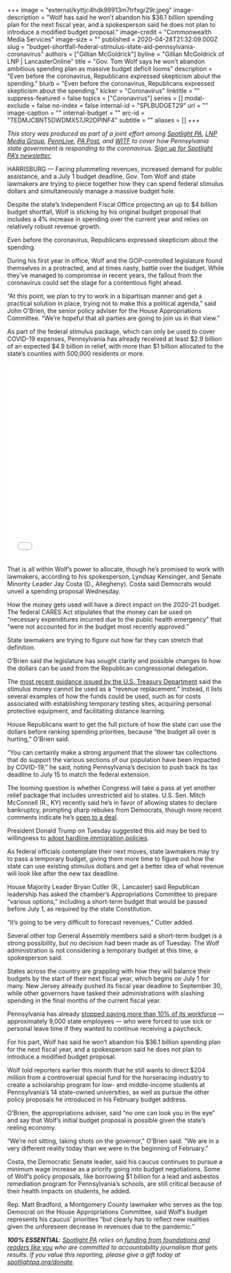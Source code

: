 +++
image = "external/kyttjc4hdk99913m7trfxgr29r.jpeg"
image-description = "Wolf has said he won’t abandon his $36.1 billion spending plan for the next fiscal year, and a spokesperson said he does not plan to introduce a modified budget proposal."
image-credit = "Commonwealth Media Services"
image-size = ""
published = 2020-04-28T21:32:09.000Z
slug = "budget-shortfall-federal-stimulus-state-aid-pennsylvania-coronavirus"
authors = ["Gillian McGoldrick"]
byline = "Gillian McGoldrick of LNP | LancasterOnline"
title = "Gov. Tom Wolf says he won’t abandon ambitious spending plan as massive budget deficit looms"
description = "Even before the coronavirus, Republicans expressed skepticism about the spending."
blurb = "Even before the coronavirus, Republicans expressed skepticism about the spending."
kicker = "Coronavirus"
linktitle = ""
suppress-featured = false
topics = ["Coronavirus"]
series = []
modal-exclude = false
no-index = false
internal-id = "SPLBUDGET29"
url = ""
image-caption = ""
internal-budget = ""
arc-id = "TEDMJCBNT5DWDMX57JR2DPINF4"
subtitle = ""
aliases = []
+++

<i>This story was produced as part of a joint effort among </i><a href="https://www.spotlightpa.org/"><i>Spotlight PA</i></a><i>, </i><a href="https://lancasteronline.com/"><i>LNP Media Group</i></a><i>, </i><a href="https://www.pennlive.com/"><i>PennLive</i></a><i>, </i><a href="https://papost.org/"><i>PA Post</i></a><i>, and </i><a href="https://www.witf.org/"><i>WITF</i></a><i> to cover how Pennsylvania state government is responding to the coronavirus. </i><a href="https://www.spotlightpa.org/newsletters"><i>Sign up for Spotlight PA’s newsletter.</i></a>

HARRISBURG — Facing plummeting revenues, increased demand for public assistance, and a July 1 budget deadline, Gov. Tom Wolf and state lawmakers are trying to piece together how they can spend federal stimulus dollars and simultaneously manage a massive budget hole.

Despite the state’s Independent Fiscal Office projecting an up to $4 billion budget shortfall, Wolf is sticking by his original budget proposal that includes a 4% increase in spending over the current year and relies on relatively robust revenue growth.

Even before the coronavirus, Republicans expressed skepticism about the spending.

During his first year in office, Wolf and the GOP-controlled legislature found themselves in a protracted, and at times nasty, battle over the budget. While they’ve managed to compromise in recent years, the fallout from the coronavirus could set the stage for a contentious fight ahead.

<script src="https://www.spotlightpa.org/embed.js" async></script><div data-spl-embed-version="1" data-spl-src="https://www.spotlightpa.org/embeds/donate/"></div>


“At this point, we plan to try to work in a bipartisan manner and get a practical solution in place, trying not to make this a political agenda,” said John O’Brien, the senior policy adviser for the House Appropriations Committee. “We’re hopeful that all parties are going to join us in that view.”

As part of the federal stimulus package, which can only be used to cover COVID-19 expenses, Pennsylvania has already received at least $2.9 billion of an expected $4.9 billion in relief, with more than $1 billion allocated to the state’s counties with 500,000 residents or more.

<iframe title="Expected federal stimulus dollars for Pa.'s largest counties" aria-label="Table" id="datawrapper-chart-zI3og" src="//datawrapper.dwcdn.net/zI3og/1/" scrolling="no" frameborder="0" style="width: 0; min-width: 100% !important; border: none;" height="454"></iframe><script type="text/javascript">!function(){"use strict";window.addEventListener("message",function(a){if(void 0!==a.data["datawrapper-height"])for(var e in a.data["datawrapper-height"]){var t=document.getElementById("datawrapper-chart-"+e)||document.querySelector("iframe[src*='"+e+"']");t&&(t.style.height=a.data["datawrapper-height"][e]+"px")}})}();
</script>

That is all within Wolf’s power to allocate, though he’s promised to work with lawmakers, according to his spokesperson, Lyndsay Kensinger, and Senate Minority Leader Jay Costa (D., Allegheny). Costa said Democrats would unveil a spending proposal Wednesday.

How the money gets used will have a direct impact on the 2020-21 budget. The federal CARES Act stipulates that the money can be used on “necessary expenditures incurred due to the public health emergency” that “were not accounted for in the budget most recently approved.”

State lawmakers are trying to figure out how far they can stretch that definition.

O’Brien said the legislature has sought clarity and possible changes to how the dollars can be used from the Republican congressional delegation.

The <a href="https://home.treasury.gov/system/files/136/Coronavirus-Relief-Fund-Guidance-for-State-Territorial-Local-and-Tribal-Governments.pdf">most recent guidance issued by the U.S. Treasury Department</a> said the stimulus money cannot be used as a “revenue replacement.” Instead, it lists several examples of how the funds could be used, such as for costs associated with establishing temporary testing sites, acquiring personal protective equipment, and facilitating distance learning.

House Republicans want to get the full picture of how the state can use the dollars before ranking spending priorities, because “the budget all over is hurting,” O’Brien said.

“You can certainly make a strong argument that the slower tax collections that do support the various sections of our population have been impacted by COVID-19,” he said, noting Pennsylvania’s decision to push back its tax deadline to July 15 to match the federal extension.

The looming question is whether Congress will take a pass at yet another relief package that includes unrestricted aid to states. U.S. Sen. Mitch McConnell (R., KY) recently said he’s in favor of allowing states to declare bankruptcy, prompting sharp rebukes from Democrats, though more recent comments indicate he’s <a href="https://www.politico.com/news/2020/04/27/mcconnell-aid-states-coronavirus-212424">open to a deal</a>.

President Donald Trump on Tuesday suggested this aid may be tied to willingness to <a href="https://www.politico.com/news/2020/04/28/trump-states-bailout-sanctuary-cities-215507">adopt hardline immigration policies</a>.

As federal officials contemplate their next moves, state lawmakers may try to pass a temporary budget, giving them more time to figure out how the state can use existing stimulus dollars and get a better idea of what revenue will look like after the new tax deadline.

House Majority Leader Bryan Cutler (R., Lancaster) said Republican leadership has asked the chamber’s Appropriations Committee to prepare “various options,” including a short-term budget that would be passed before July 1, as required by the state Constitution.

“It’s going to be very difficult to forecast revenues,” Cutler added.

Several other top General Assembly members said a short-term budget is a strong possibility, but no decision had been made as of Tuesday. The Wolf administration is not considering a temporary budget at this time, a spokesperson said.

States across the country are grappling with how they will balance their budgets by the start of their next fiscal year, which begins on July 1 for many. New Jersey already pushed its fiscal year deadline to September 30, while other governors have tasked their administrations with slashing spending in the final months of the current fiscal year.

Pennsylvania has already <a href="https://www.spotlightpa.org/news/2020/04/pennsylvania-coronavirus-freezes-paychecks-state-employees/">stopped paying more than 10% of its workforce</a> — approximately 9,000 state employees — who were forced to use sick or personal leave time if they wanted to continue receiving a paycheck.

For his part, Wolf has said he won’t abandon his $36.1 billion spending plan for the next fiscal year, and a spokesperson said he does not plan to introduce a modified budget proposal.

<script src="https://www.spotlightpa.org/embed.js" async></script><div data-spl-embed-version="1" data-spl-src="https://www.spotlightpa.org/embeds/newsletter/"></div>


Wolf told reporters earlier this month that he still wants to direct $204 million from a controversial special fund for the horseracing industry to create a scholarship program for low- and middle-income students at Pennsylvania’s 14 state-owned universities, as well as pursue the other policy proposals he introduced in his February budget address.

O’Brien, the appropriations adviser, said “no one can look you in the eye” and say that Wolf’s initial budget proposal is possible given the state’s reeling economy.

“We’re not sitting, taking shots on the governor," O’Brien said. "We are in a very different reality today than we were in the beginning of February.”

Costa, the Democratic Senate leader, said his caucus continues to pursue a minimum wage increase as a priority going into budget negotiations. Some of Wolf’s policy proposals, like borrowing $1 billion for a lead and asbestos remediation program for Pennsylvania’s schools, are still critical because of their health impacts on students, he added.

Rep. Matt Bradford, a Montgomery County lawmaker who serves as the top Democrat on the House Appropriations Committee, said Wolf’s budget represents his caucus’ priorities “but clearly has to reflect new realities given the unforeseen decrease in revenues due to the pandemic.”

<i><b>100% ESSENTIAL</b></i><i>: </i><a href="https://www.spotlightpa.org/"><i>Spotlight PA</i></a><i> relies on</i><a href="https://www.spotlightpa.org/support"><i> funding from foundations and readers like you</i></a><i> who are committed to accountability journalism that gets results. If you value this reporting, please give a gift today at </i><a href="https://www.spotlightpa.org/donate"><i>spotlightpa.org/donate</i></a><i>.</i>

